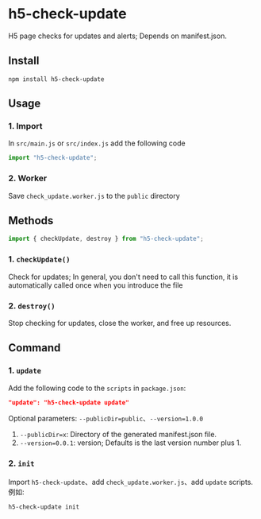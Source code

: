 # h5-check-update

H5 page checks for updates and alerts; Depends on manifest.json.

## Install

```shell
npm install h5-check-update
```

## Usage

### 1. Import

In `src/main.js` or `src/index.js` add the following code

```javascript
import "h5-check-update";
```

### 2. Worker

Save `check_update.worker.js` to the `public` directory

## Methods

```javascript
import { checkUpdate, destroy } from "h5-check-update";
```

### 1. `checkUpdate()`

Check for updates; In general, you don't need to call this function, it is automatically called once when you introduce the file

### 2. `destroy()`

Stop checking for updates, close the worker, and free up resources.

## Command

### 1. `update`

Add the following code to the `scripts` in `package.json`:

```json
"update": "h5-check-update update"
```

Optional parameters: `--publicDir=public`、`--version=1.0.0`

1. `--publicDir=x`: Directory of the generated manifest.json file.
2. `--version=0.0.1`: version; Defaults is the last version number plus 1.

### 2. `init`

Import `h5-check-update`、add `check_update.worker.js`、add `update` scripts.
例如:

```shell
h5-check-update init
```
